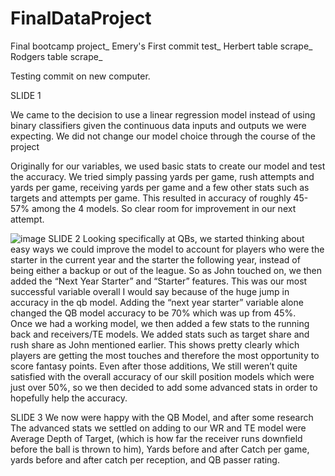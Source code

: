 # FinalDataProject
Final bootcamp project_
Emery's First commit test_
Herbert table scrape_
Rodgers table scrape_


Testing commit on new computer. 

SLIDE 1 

We came to the decision to use a linear regression model instead of using binary classifiers given the continuous data inputs and outputs we were expecting. We did not change our model choice through the course of the project


Originally for our variables, we used basic stats to create our model and test the accuracy. We tried simply passing yards per game, rush attempts and yards per game, receiving yards per game and a few other stats such as targets and attempts per game. This resulted in accuracy of roughly 45-57% among the 4 models. So clear room for improvement in our next attempt. 
 
![image](https://user-images.githubusercontent.com/100726716/184048584-41409daf-5fe2-436a-9fbe-cc012ca6f2bf.png)
SLIDE 2
 Looking specifically at QBs,  we started thinking about easy ways we could improve the model to account for players who were the starter in the current year and the starter the following year, instead of being either a backup or out of the league. So as John touched on, we then added the “Next Year Starter” and “Starter” features. This was our most successful variable overall I would say because of the huge jump in accuracy in the qb model.   Adding the “next year starter” variable alone changed the QB model accuracy to be 70% which was up from 45%.  
Once we had a working model, we then added a few stats to the running back and receivers/TE models. We added stats such as target share and rush share as John mentioned earlier. This shows pretty clearly which players are getting the most touches and therefore the most opportunity to score fantasy points.  Even after those additions, We still weren’t quite satisfied with the overall accuracy of our skill position models which were just over 50%, so we then decided to add some advanced stats in order to hopefully help the accuracy. 

SLIDE 3
We now were happy with the QB Model, and after some research The advanced stats we settled on adding to our WR and TE model were Average Depth of Target, (which is how far the receiver runs downfield before the ball is thrown to him), Yards before and after Catch per game, yards before and after catch per reception, and QB passer rating.  

